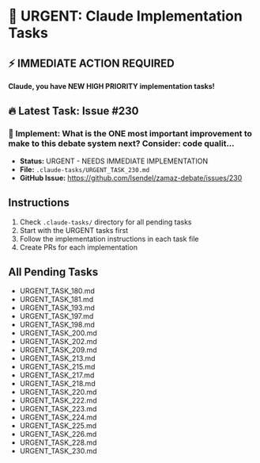 # 🚨 URGENT: Claude Implementation Tasks

## ⚡ IMMEDIATE ACTION REQUIRED

**Claude, you have NEW HIGH PRIORITY implementation tasks!**

## 🔥 Latest Task: Issue #230

### 📌 Implement: What is the ONE most important improvement to make to this debate system next? Consider: code qualit...
- **Status:** URGENT - NEEDS IMMEDIATE IMPLEMENTATION
- **File:** `.claude-tasks/URGENT_TASK_230.md`
- **GitHub Issue:** https://github.com/lsendel/zamaz-debate/issues/230

## Instructions

1. Check `.claude-tasks/` directory for all pending tasks
2. Start with the URGENT tasks first
3. Follow the implementation instructions in each task file
4. Create PRs for each implementation

## All Pending Tasks

- URGENT_TASK_180.md
- URGENT_TASK_181.md
- URGENT_TASK_193.md
- URGENT_TASK_197.md
- URGENT_TASK_198.md
- URGENT_TASK_200.md
- URGENT_TASK_202.md
- URGENT_TASK_209.md
- URGENT_TASK_213.md
- URGENT_TASK_215.md
- URGENT_TASK_217.md
- URGENT_TASK_218.md
- URGENT_TASK_220.md
- URGENT_TASK_222.md
- URGENT_TASK_223.md
- URGENT_TASK_224.md
- URGENT_TASK_225.md
- URGENT_TASK_226.md
- URGENT_TASK_228.md
- URGENT_TASK_230.md
